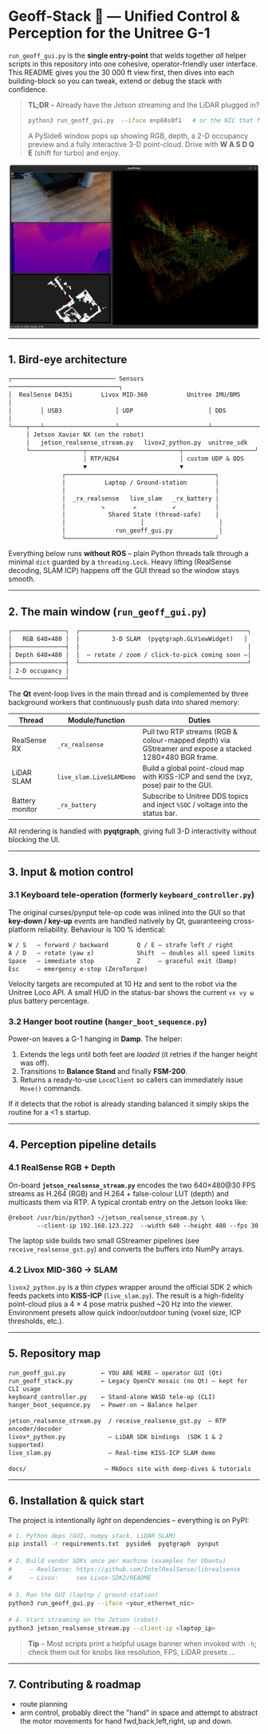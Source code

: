 # Geoff-Stack 🚀 — Unified Control & Perception for the Unitree G-1

`run_geoff_gui.py` is the **single entry-point** that welds together *all* helper scripts in this repository into one cohesive, operator-friendly user interface.  This README gives you the 30 000 ft view first, then dives into each building-block so you can tweak, extend or debug the stack with confidence.

> **TL;DR** – Already have the Jetson streaming and the LiDAR plugged in?
> 
> ```bash
> python3 run_geoff_gui.py  --iface enp68s0f1   # or the NIC that faces the robot
> ```
> 
> A PySide6 window pops up showing RGB, depth, a 2-D occupancy preview and a fully interactive 3-D point-cloud.  Drive with **W A S D Q E** (shift for turbo) and enjoy.

<p align="center">
  <img src="docs/geoff-stack.png" alt="Geoff-Stack GUI screenshot" width="720"/>
</p>

---

## 1. Bird-eye architecture

```text
┌───────────────────────────── Sensors ───────────────────────────────┐
│  RealSense D435i        Livox MID-360           Unitree IMU/BMS     │
│        │ USB3               │ UDP                     │ DDS         │
└────┬───┴────────────────────┴─────────────────────────┴─────────────┘
     │ Jetson Xavier NX (on the robot)
     │   jetson_realsense_stream.py   livox2_python.py  unitree_sdk
     └───────────────┬──────────────────────────┬────────────────────┘
                     │ RTP/H264                 │ custom UDP & DDS  
                     ▼                          ▼                   
               ┌──────────────────────────────────────────┐          
               │           Laptop / Ground-station        │          
               │                                          │          
               │  _rx_realsense   live_slam   _rx_battery │          
               │          ↘        ↙          ↙           │          
               │            Shared State (thread-safe)    │          
               │                     │                     │          
               │              run_geoff_gui.py             │          
               └──────────────────────────────────────────┘          
```

Everything below runs **without ROS** – plain Python threads talk through a minimal `dict` guarded by a `threading.Lock`.  Heavy lifting (RealSense decoding, SLAM ICP) happens off the GUI thread so the window stays smooth.

---

## 2. The main window (`run_geoff_gui.py`)

```
┌───────────────┐  ┌───────────────────────────────────────────────┐
│   RGB 640×480 │  │         3-D SLAM  (pyqtgraph.GLViewWidget)   │
├───────────────┤  │                                               │
│ Depth 640×480 │  │  – rotate / zoom / click-to-pick coming soon –│
├───────────────┤  └───────────────────────────────────────────────┘
│ 2-D occupancy │
└───────────────┘
```

The **Qt** event-loop lives in the main thread and is complemented by three background workers that continuously push data into shared memory:

| Thread            | Module/function            | Duties |
|-------------------|----------------------------|---------|
| RealSense RX      | `_rx_realsense`            | Pull two RTP streams (RGB & colour-mapped depth) via GStreamer and expose a stacked 1280×480 BGR frame. |
| LiDAR SLAM        | `live_slam.LiveSLAMDemo`   | Build a global point-cloud map with KISS-ICP and send the (xyz, pose) pair to the GUI. |
| Battery monitor   | `_rx_battery`              | Subscribe to Unitree DDS topics and inject `%SOC` / voltage into the status bar. |

All rendering is handled with **pyqtgraph**, giving full 3-D interactivity without blocking the UI.

---

## 3. Input & motion control

### 3.1 Keyboard tele-operation (formerly `keyboard_controller.py`)

The original curses/pynput tele-op code was inlined into the GUI so that **key-down / key-up** events are handled natively by Qt, guaranteeing cross-platform reliability.  Behaviour is 100 % identical:

```
W / S   – forward / backward        Q / E – strafe left / right
A / D   – rotate (yaw ±)            Shift  – doubles all speed limits
Space   – immediate stop            Z     – graceful exit (Damp)
Esc     – emergency e-stop (ZeroTorque)
```

Velocity targets are recomputed at 10 Hz and sent to the robot via the Unitree Loco API.  A small HUD in the status-bar shows the current `vx vy ω` plus battery percentage.

### 3.2 Hanger boot routine (`hanger_boot_sequence.py`)

Power-on leaves a G-1 hanging in **Damp**.  The helper:

1. Extends the legs until both feet are *loaded* (it retries if the hanger height was off).
2. Transitions to **Balance Stand** and finally **FSM-200**.
3. Returns a ready-to-use `LocoClient` so callers can immediately issue `Move()` commands.

If it detects that the robot is already standing balanced it simply skips the routine for a <1 s startup.

---

## 4. Perception pipeline details

### 4.1 RealSense RGB + Depth

On-board **`jetson_realsense_stream.py`** encodes the two 640×480@30 FPS streams as H.264 (RGB) and H.264 + false-colour LUT (depth) and multicasts them via RTP.  A typical crontab entry on the Jetson looks like:

```cron
@reboot /usr/bin/python3 ~/jetson_realsense_stream.py \
        --client-ip 192.168.123.222  --width 640 --height 480 --fps 30
```

The laptop side builds two small GStreamer pipelines (see `receive_realsense_gst.py`) and converts the buffers into NumPy arrays.

### 4.2 Livox MID-360 → SLAM

`livox2_python.py` is a thin *ctypes* wrapper around the official SDK 2 which feeds packets into **KISS-ICP** (`live_slam.py`).  The result is a high-fidelity point-cloud plus a 4 × 4 pose matrix pushed ~20 Hz into the viewer.  Environment presets allow quick indoor/outdoor tuning (voxel size, ICP thresholds, etc.).

---

## 5. Repository map

```
run_geoff_gui.py          ← YOU ARE HERE – operator GUI (Qt)
run_geoff_stack.py        ← Legacy OpenCV mosaic (no Qt) – kept for CLI usage
keyboard_controller.py    ← Stand-alone WASD tele-op (CLI)
hanger_boot_sequence.py   ← Power-on → Balance helper

jetson_realsense_stream.py  / receive_realsense_gst.py  – RTP encoder/decoder
livox*_python.py            – LiDAR SDK bindings  (SDK 1 & 2 supported)
live_slam.py                – Real-time KISS-ICP SLAM demo

docs/                      – MkDocs site with deep-dives & tutorials
```

---

## 6. Installation & quick start

The project is intentionally *light* on dependencies – everything is on PyPI:

```bash
# 1. Python deps (GUI, numpy stack, LiDAR SLAM)
pip install -r requirements.txt  pyside6  pyqtgraph  pynput

# 2. Build vendor SDKs once per machine (examples for Ubuntu)
#     – RealSense: https://github.com/IntelRealSense/librealsense
#     – Livox:     see Livox-SDK2/README

# 3. Run the GUI (laptop / ground-station)
python3 run_geoff_gui.py --iface <your_ethernet_nic>

# 4. Start streaming on the Jetson (robot)
python3 jetson_realsense_stream.py --client-ip <laptop_ip>
```

> **Tip** – Most scripts print a helpful usage banner when invoked with `-h`; check them out for knobs like resolution, FPS, LiDAR presets …

---

## 7. Contributing & roadmap

* route planning
* arm control, probably direct the "hand" in space and attempt to abstract the motor movements for hand fwd,back,left,right, up and down.